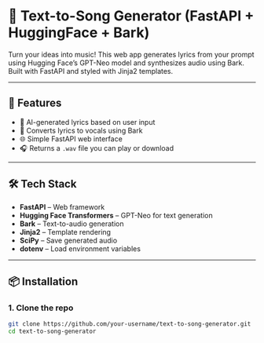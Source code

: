 # 🎵 Text-to-Song Generator (FastAPI + HuggingFace + Bark)

Turn your ideas into music! This web app generates lyrics from your prompt using Hugging Face’s GPT-Neo model and synthesizes audio using Bark. Built with FastAPI and styled with Jinja2 templates.

---

## 🚀 Features

- 🧠 AI-generated lyrics based on user input
- 🎤 Converts lyrics to vocals using Bark
- 🌐 Simple FastAPI web interface
- 🎧 Returns a `.wav` file you can play or download

---

## 🛠 Tech Stack

- **FastAPI** – Web framework
- **Hugging Face Transformers** – GPT-Neo for text generation
- **Bark** – Text-to-audio generation
- **Jinja2** – Template rendering
- **SciPy** – Save generated audio
- **dotenv** – Load environment variables

---

## 📦 Installation

### 1. Clone the repo

```bash
git clone https://github.com/your-username/text-to-song-generator.git
cd text-to-song-generator
